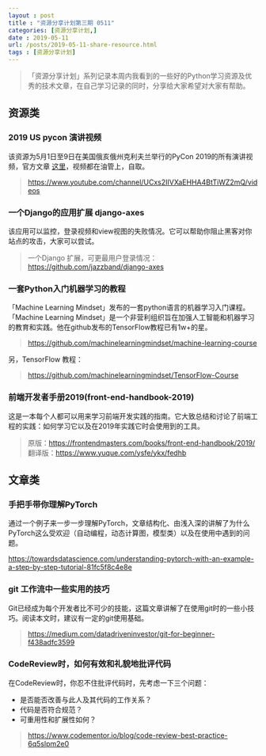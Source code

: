 ```yaml
---
layout : post
title : "资源分享计划第三期 0511"
categories: [资源分享计划,] 
date : 2019-05-11
url: /posts/2019-05-11-share-resource.html 
tags : [资源分享计划]
---
```


>「资源分享计划」系列记录本周内我看到的一些好的Python学习资源及优秀的技术文章，在自己学习记录的同时，分享给大家希望对大家有帮助。

## 资源类

### 2019 US pycon 演讲视频

该资源为5月1日至9日在美国俄亥俄州克利夫兰举行的PyCon 2019的所有演讲视频，官方文章 [这里](https://us.pycon.org/2019/)，视频都在油管上，自取。

> https://www.youtube.com/channel/UCxs2IIVXaEHHA4BtTiWZ2mQ/videos

### 一个Django的应用扩展 django-axes

该应用可以监控，登录视频和view视图的失败情况。它可以帮助你阻止黑客对你站点的攻击，大家可以尝试。

> 一个Django 扩展，可更最用户登录情况：https://github.com/jazzband/django-axes

### 一套Python入门机器学习的教程

「Machine Learning Mindset」发布的一套python语言的机器学习入门课程。「Machine Learning Mindset」是一个非营利组织旨在加强人工智能和机器学习的教育和实践。他在github发布的TensorFlow教程已有1w+的星。

> https://github.com/machinelearningmindset/machine-learning-course

另，TensorFlow 教程：

> https://github.com/machinelearningmindset/TensorFlow-Course

### 前端开发者手册2019(front-end-handbook-2019)

这是一本每个人都可以用来学习前端开发实践的指南。它大致总结和讨论了前端工程的实践：如何学习它以及在2019年实践它时会使用到的工具。

> 原版：https://frontendmasters.com/books/front-end-handbook/2019/
> 翻译版：https://www.yuque.com/ysfe/ykx/fedhb


## 文章类

### 手把手带你理解PyTorch 

通过一个例子来一步一步理解PyTorch，文章结构化、由浅入深的讲解了为什么PyTorch这么受欢迎（自动编程，动态计算图，模型类）以及在使用中遇到的问题。

https://towardsdatascience.com/understanding-pytorch-with-an-example-a-step-by-step-tutorial-81fc5f8c4e8e

### git 工作流中一些实用的技巧

Git已经成为每个开发者比不可少的技能，这篇文章讲解了在使用git时的一些小技巧。阅读本文时，建议有一定的git使用基础。

> https://medium.com/datadriveninvestor/git-for-beginner-f438adfc3599

### CodeReview时，如何有效和礼貌地批评代码

在CodeReview时，你忍不住批评代码时，先考虑一下三个问题：
- 是否能否改善与此人及其代码的工作关系？
- 代码是否符合规范？
- 可重用性和扩展性如何？

> https://www.codementor.io/blog/code-review-best-practice-6q5slpm2e0

